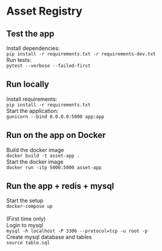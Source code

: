 # Asset Registry
## Test the app
Install dependencies:<br>
```pip install -r requirements.txt -r requirements-dev.txt```<br>
Run tests:<br>
```pytest --verbose --failed-first```<br>

## Run locally
Install requirements:<br>
```pip install -r requirements.txt```<br>
Start the application:<br>
```gunicorn --bind 0.0.0.0:5000 app:app```<br>

## Run on the app on Docker
Build the docker image<br>
```docker build -t asset-app .```<br>
Start the docker image<br>
```docker run -itp 5000:5000 asset-app```<br>

## Run the app + redis + mysql 
Start the setup<br>
```docker-compose up```<br>
<br>
(First time only)<br>
Login to mysql <br>
```mysql -h localhost -P 3306 --protocol=tcp -u root -p```<br>
Create mysql database and tables <br>
```source table.sql```<br>
